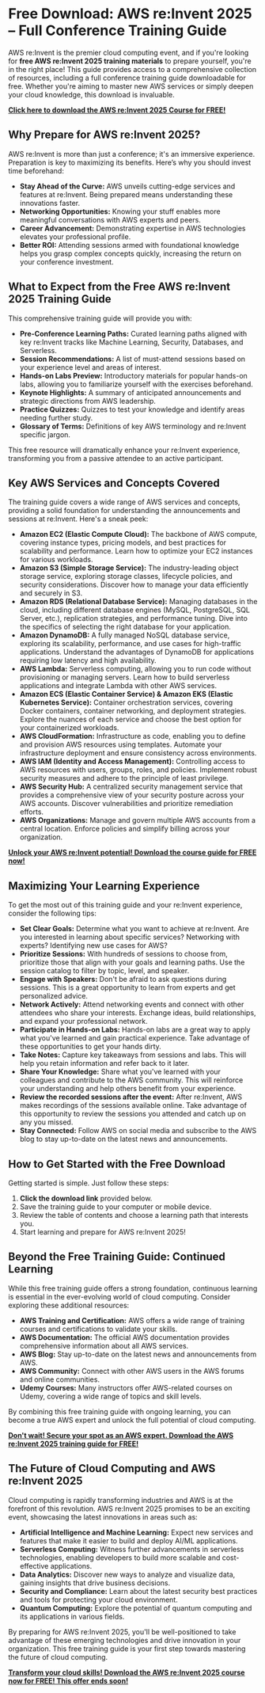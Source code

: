 # Free Download: AWS re:Invent 2025 – Full Conference Training Guide

AWS re:Invent is the premier cloud computing event, and if you're looking for **free AWS re:Invent 2025 training materials** to prepare yourself, you're in the right place! This guide provides access to a comprehensive collection of resources, including a full conference training guide downloadable for free. Whether you're aiming to master new AWS services or simply deepen your cloud knowledge, this download is invaluable.

[**Click here to download the AWS re:Invent 2025 Course for FREE!**](https://udemywork.com/aws-reinforce-2025)

## Why Prepare for AWS re:Invent 2025?

AWS re:Invent is more than just a conference; it's an immersive experience. Preparation is key to maximizing its benefits. Here’s why you should invest time beforehand:

*   **Stay Ahead of the Curve:** AWS unveils cutting-edge services and features at re:Invent. Being prepared means understanding these innovations faster.
*   **Networking Opportunities:** Knowing your stuff enables more meaningful conversations with AWS experts and peers.
*   **Career Advancement:** Demonstrating expertise in AWS technologies elevates your professional profile.
*   **Better ROI:** Attending sessions armed with foundational knowledge helps you grasp complex concepts quickly, increasing the return on your conference investment.

## What to Expect from the Free AWS re:Invent 2025 Training Guide

This comprehensive training guide will provide you with:

*   **Pre-Conference Learning Paths:** Curated learning paths aligned with key re:Invent tracks like Machine Learning, Security, Databases, and Serverless.
*   **Session Recommendations:** A list of must-attend sessions based on your experience level and areas of interest.
*   **Hands-on Labs Preview:** Introductory materials for popular hands-on labs, allowing you to familiarize yourself with the exercises beforehand.
*   **Keynote Highlights:** A summary of anticipated announcements and strategic directions from AWS leadership.
*   **Practice Quizzes:** Quizzes to test your knowledge and identify areas needing further study.
*   **Glossary of Terms:** Definitions of key AWS terminology and re:Invent specific jargon.

This free resource will dramatically enhance your re:Invent experience, transforming you from a passive attendee to an active participant.

## Key AWS Services and Concepts Covered

The training guide covers a wide range of AWS services and concepts, providing a solid foundation for understanding the announcements and sessions at re:Invent. Here's a sneak peek:

*   **Amazon EC2 (Elastic Compute Cloud):** The backbone of AWS compute, covering instance types, pricing models, and best practices for scalability and performance. Learn how to optimize your EC2 instances for various workloads.
*   **Amazon S3 (Simple Storage Service):** The industry-leading object storage service, exploring storage classes, lifecycle policies, and security considerations. Discover how to manage your data efficiently and securely in S3.
*   **Amazon RDS (Relational Database Service):** Managing databases in the cloud, including different database engines (MySQL, PostgreSQL, SQL Server, etc.), replication strategies, and performance tuning. Dive into the specifics of selecting the right database for your application.
*   **Amazon DynamoDB:** A fully managed NoSQL database service, exploring its scalability, performance, and use cases for high-traffic applications. Understand the advantages of DynamoDB for applications requiring low latency and high availability.
*   **AWS Lambda:** Serverless computing, allowing you to run code without provisioning or managing servers. Learn how to build serverless applications and integrate Lambda with other AWS services.
*   **Amazon ECS (Elastic Container Service) & Amazon EKS (Elastic Kubernetes Service):** Container orchestration services, covering Docker containers, container networking, and deployment strategies. Explore the nuances of each service and choose the best option for your containerized workloads.
*   **AWS CloudFormation:** Infrastructure as code, enabling you to define and provision AWS resources using templates. Automate your infrastructure deployment and ensure consistency across environments.
*   **AWS IAM (Identity and Access Management):** Controlling access to AWS resources with users, groups, roles, and policies. Implement robust security measures and adhere to the principle of least privilege.
*   **AWS Security Hub:** A centralized security management service that provides a comprehensive view of your security posture across your AWS accounts. Discover vulnerabilities and prioritize remediation efforts.
*   **AWS Organizations:** Manage and govern multiple AWS accounts from a central location. Enforce policies and simplify billing across your organization.

[**Unlock your AWS re:Invent potential! Download the course guide for FREE now!**](https://udemywork.com/aws-reinforce-2025)

## Maximizing Your Learning Experience

To get the most out of this training guide and your re:Invent experience, consider the following tips:

*   **Set Clear Goals:** Determine what you want to achieve at re:Invent. Are you interested in learning about specific services? Networking with experts? Identifying new use cases for AWS?
*   **Prioritize Sessions:** With hundreds of sessions to choose from, prioritize those that align with your goals and learning paths. Use the session catalog to filter by topic, level, and speaker.
*   **Engage with Speakers:** Don't be afraid to ask questions during sessions. This is a great opportunity to learn from experts and get personalized advice.
*   **Network Actively:** Attend networking events and connect with other attendees who share your interests. Exchange ideas, build relationships, and expand your professional network.
*   **Participate in Hands-on Labs:** Hands-on labs are a great way to apply what you've learned and gain practical experience. Take advantage of these opportunities to get your hands dirty.
*   **Take Notes:** Capture key takeaways from sessions and labs. This will help you retain information and refer back to it later.
*   **Share Your Knowledge:** Share what you've learned with your colleagues and contribute to the AWS community. This will reinforce your understanding and help others benefit from your experience.
*   **Review the recorded sessions after the event:** After re:Invent, AWS makes recordings of the sessions available online. Take advantage of this opportunity to review the sessions you attended and catch up on any you missed.
*   **Stay Connected:** Follow AWS on social media and subscribe to the AWS blog to stay up-to-date on the latest news and announcements.

## How to Get Started with the Free Download

Getting started is simple. Just follow these steps:

1.  **Click the download link** provided below.
2.  Save the training guide to your computer or mobile device.
3.  Review the table of contents and choose a learning path that interests you.
4.  Start learning and prepare for AWS re:Invent 2025!

## Beyond the Free Training Guide: Continued Learning

While this free training guide offers a strong foundation, continuous learning is essential in the ever-evolving world of cloud computing. Consider exploring these additional resources:

*   **AWS Training and Certification:** AWS offers a wide range of training courses and certifications to validate your skills.
*   **AWS Documentation:** The official AWS documentation provides comprehensive information about all AWS services.
*   **AWS Blog:** Stay up-to-date on the latest news and announcements from AWS.
*   **AWS Community:** Connect with other AWS users in the AWS forums and online communities.
*   **Udemy Courses:** Many instructors offer AWS-related courses on Udemy, covering a wide range of topics and skill levels.

By combining this free training guide with ongoing learning, you can become a true AWS expert and unlock the full potential of cloud computing.

[**Don't wait! Secure your spot as an AWS expert. Download the AWS re:Invent 2025 training guide for FREE!**](https://udemywork.com/aws-reinforce-2025)

## The Future of Cloud Computing and AWS re:Invent 2025

Cloud computing is rapidly transforming industries and AWS is at the forefront of this revolution. AWS re:Invent 2025 promises to be an exciting event, showcasing the latest innovations in areas such as:

*   **Artificial Intelligence and Machine Learning:** Expect new services and features that make it easier to build and deploy AI/ML applications.
*   **Serverless Computing:** Witness further advancements in serverless technologies, enabling developers to build more scalable and cost-effective applications.
*   **Data Analytics:** Discover new ways to analyze and visualize data, gaining insights that drive business decisions.
*   **Security and Compliance:** Learn about the latest security best practices and tools for protecting your cloud environment.
*   **Quantum Computing:** Explore the potential of quantum computing and its applications in various fields.

By preparing for AWS re:Invent 2025, you'll be well-positioned to take advantage of these emerging technologies and drive innovation in your organization. This free training guide is your first step towards mastering the future of cloud computing.

[**Transform your cloud skills! Download the AWS re:Invent 2025 course now for FREE! This offer ends soon!**](https://udemywork.com/aws-reinforce-2025)
